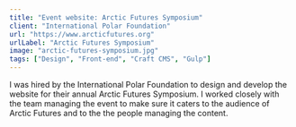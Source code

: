 ```yaml
---
title: "Event website: Arctic Futures Symposium"
client: "International Polar Foundation"
url: "https://www.arcticfutures.org"
urlLabel: "Arctic Futures Symposium"
image: "arctic-futures-symposium.jpg"
tags: ["Design", "Front-end", "Craft CMS", "Gulp"]
---
```


I was hired by the International Polar Foundation to design and develop the website for their annual Arctic Futures Symposium. I worked closely with the team managing the event to make sure it caters to the audience of Arctic Futures and to the the people managing the content.
